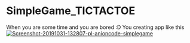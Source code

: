# SimpleGame_TICTACTOE
When you are some time and you are bored :D You creating app like this
<a href="https://ibb.co/pXrxvYW"><img src="https://i.ibb.co/j4ZTvnV/Screenshot-20191031-132807-pl-anioncode-simplegame.jpg" alt="Screenshot-20191031-132807-pl-anioncode-simplegame" border="0"></a>
